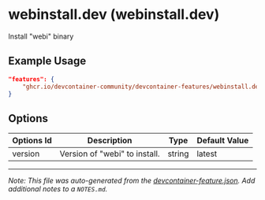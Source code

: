 
# webinstall.dev (webinstall.dev)

Install "webi" binary

## Example Usage

```json
"features": {
    "ghcr.io/devcontainer-community/devcontainer-features/webinstall.dev:1": {}
}
```

## Options

| Options Id | Description | Type | Default Value |
|-----|-----|-----|-----|
| version | Version of "webi" to install. | string | latest |



---

_Note: This file was auto-generated from the [devcontainer-feature.json](https://github.com/devcontainer-community/devcontainer-features/blob/main/src/webinstall.dev/devcontainer-feature.json).  Add additional notes to a `NOTES.md`._
